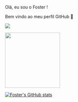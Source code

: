 Olá, eu sou o Foster !

Bem vindo ao meu perfil GitHub 👋


<a href="https://www.linkedin.com/in/foster-" target="_blank"><img src="https://img.shields.io/badge/-LinkedIn-%230077B5?style=for-the-badge&logo=linkedin&logoColor=white" target="_blank"></a>

<div>
<a href="https://github.com/Foster-Alan">
<img height="180em" src="https://github-readme-stats.vercel.app/api/top-langs/?username=Foster-Alan&layout=compact&langs_count=7&theme=great-gatsby"/>

</div>

![Foster's GitHub stats](https://github-readme-stats.vercel.app/api?username=foster-alan&show_icons=true&theme=great-gatsby)

          
          

 
          
